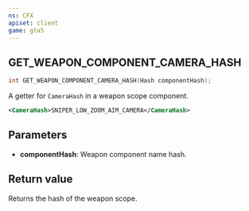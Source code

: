 ```yaml
---
ns: CFX
apiset: client
game: gta5
---
```

## GET_WEAPON_COMPONENT_CAMERA_HASH

```c
int GET_WEAPON_COMPONENT_CAMERA_HASH(Hash componentHash);
```

A getter for `CameraHash` in a weapon scope component.

```xml
<CameraHash>SNIPER_LOW_ZOOM_AIM_CAMERA</CameraHash>
```

## Parameters
* **componentHash**: Weapon component name hash.

## Return value
Returns the hash of the weapon scope.
